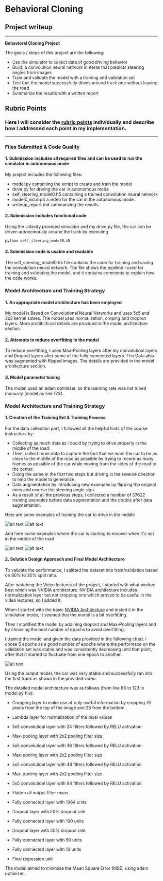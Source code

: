 # **Behavioral Cloning** 

## Project writeup

---

**Behavioral Cloning Project**

The goals / steps of this project are the following:
* Use the simulator to collect data of good driving behavior
* Build, a convolution neural network in Keras that predicts steering angles from images
* Train and validate the model with a training and validation set
* Test that the model successfully drives around track one without leaving the road
* Summarize the results with a written report


[//]: # (Image References)

[image1]: ./examples/example0.jpg "Example Image 1"
[image2]: ./examples/example1.jpg "Example Image 2"
[image3]: ./examples/example2.jpg "Example Image 3"
[image4]: ./examples/example3.jpg "Example Image 4"
[image5]: ./examples/self_steering_model0.jpg "Validation Performance over epochs"

## Rubric Points
### Here I will consider the [rubric points](https://review.udacity.com/#!/rubrics/432/view) individually and describe how I addressed each point in my implementation.  

---
### Files Submitted & Code Quality

#### 1. Submission includes all required files and can be used to run the simulator in autonomous mode

My project includes the following files:
* model.py containing the script to create and train the model
* drive.py for driving the car in autonomous mode
* self_steering_model0.h5 containing a trained convolution neural network 
* model0_vid.mp4 a video for the car in the autonomous mode.
* writeup_report.md summarizing the results

#### 2. Submission includes functional code
Using the Udacity provided simulator and my drive.py file, the car can be driven autonomously around the track by executing 
```sh
python self_steering_model0.h5
```

#### 3. Submission code is usable and readable

The self_steering_model0.h5 file contains the code for training and saving the convolution neural network. The file shows the pipeline I used for training and validating the model, and it contains comments to explain how the code works.

### Model Architecture and Training Strategy

#### 1. An appropriate model architecture has been employed

My model is Based on Convolutional Neural Networks and uses 5x5 and 3x3 kernel sizses. The model uses normalization, croping and dropout layers.
More architichural details are provided in the model architecture section.

#### 2. Attempts to reduce overfitting in the model

To reduce overfitting, I used Max-Pooling layers after my convolutioal layers and Dropout layers after some of the fully connected layers. The Data also was augmented with flipped images.
The details are provided in the model architecture section.

#### 3. Model parameter tuning

The model used an adam optimizer, so the learning rate was not tuned manually (model.py line 123).

### Model Architecture and Training Strategy

#### 1. Creation of the Training Set & Training Process

For the data collection part, I followed all the helpful hints of the course instructors by:
- Collecting as much data as I could by trying to drive properly in the middle of the road.
- Then, collect more data to capture the fact that we want the car to be as close to the middle of the road as possible by trying to record as many frames as possible of the car while moving from the sides of the road to the center.
- Doing the same in the first two steps but driving in the reverse direction to help the model to generalize.
- Data augmentation by introducing new examples by flipping the original ones and reverse the steering angle sign.
- As a result of all the previous steps, I collected a number of 37622 training examples before data augmentation and the double after data augmentation.

Here are some examples of training the car to drive in the middle

![alt text][image1]
![alt text][image2]

And here some examples where the car is starting to recover when it's not in the middle of the road

![alt text][image3]
![alt text][image4]

#### 2. Solution Design Approach and Final Model Architecture

To validate the performance, I splitted the dataset into train/validation based on 80% to 20% split ratio.

After watching the Video lectures of the project, I started with what worked best which was NVIDIA architecture. NVIDIA architecture includes normalization layer but not cropping one which proved to be useful in the video lectures, so I added it.

When I started with the basic [NVIDIA Architecture](https://devblogs.nvidia.com/parallelforall/deep-learning-self-driving-cars/) and tested it in the simulation mode, It seemed that the model is a bit overfitting.

Then I modified the model by addining dropout and Max-Pooling layers and by choosing the best number of epochs to avoid overfitting.

I trained the model and given the data provided in the following chart. I chose 5 epochs as a good number of epochs where the performace on the validation set was stable and was consistently decreasing until that point, after that it started to fluctuate from one epoch to another.

![alt text][image5]

Using the output model, the car was very stable and successfully ran into the first track as shown in the provided video.

The detailed model architecture was as follows (from line 86 to 123 in model.py file):

- Cropping layer to make use of only useful information by cropping 70 pixels from the top of the image and 25 from the bottom.

- Lambda layer for normalization of the pixel values

- 5x5 convolutioal layer with 24 filters followed by RELU activation

- Max-pooling layer with 2x2 pooling filter size

- 5x5 convolutioal layer with 36 filters followed by RELU activation

- Max-pooling layer with 2x2 pooling filter size

- 5x5 convolutioal layer with 48 filters followed by RELU activation

- Max-pooling layer with 2x2 pooling filter size

- 5x5 convolutioal layer with 64 filters followed by RELU activation

- Flatten all output filter maps

- Fully connected layer with 1064 units

- Dropout layer with 50% dropout rate

- Fully connected layer with 100 units

- Dropout layer with 30% dropout rate

- Fully connected layer with 50 units

- Fully connected layer with 10 units

- Final regression unit

The model aimed to minimize the Mean Square Error (MSE) using adam optimizer.